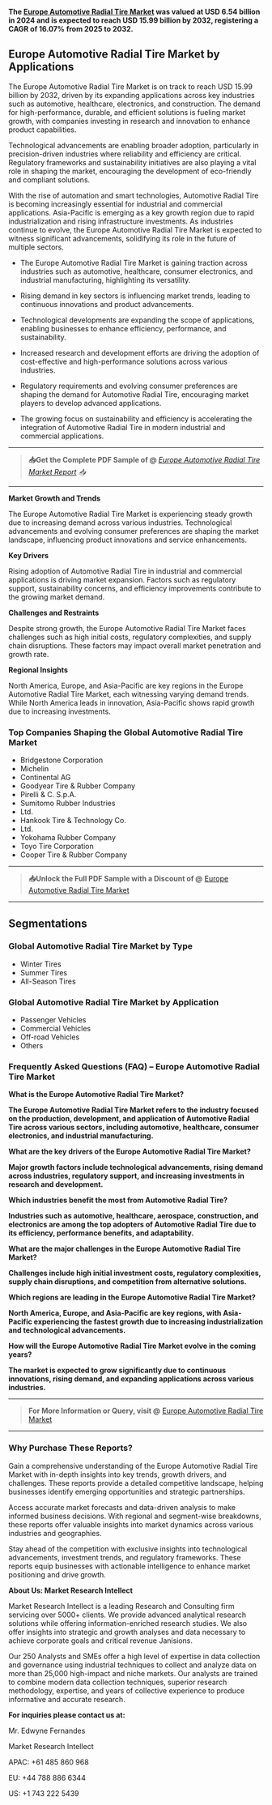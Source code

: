 <p><strong>The <a href="https://www.marketresearchintellect.com/download-sample/?rid=906092&amp;utm_source=Pulse-April-Europe&amp;utm_medium=852">Europe Automotive Radial Tire Market</a> was valued at USD 6.54 billion in 2024 and is expected to reach USD 15.99 billion by 2032, registering a CAGR of 16.07% from 2025 to 2032.</strong></p><h2>Europe Automotive Radial Tire Market by Applications&nbsp;</h2><p><p>The Europe Automotive Radial Tire Market is on track to reach USD 15.99 billion by 2032, driven by its expanding applications across key industries such as automotive, healthcare, electronics, and construction. The demand for high-performance, durable, and efficient solutions is fueling market growth, with companies investing in research and innovation to enhance product capabilities.</p><p>Technological advancements are enabling broader adoption, particularly in precision-driven industries where reliability and efficiency are critical. Regulatory frameworks and sustainability initiatives are also playing a vital role in shaping the market, encouraging the development of eco-friendly and compliant solutions.</p><p>With the rise of automation and smart technologies, Automotive Radial Tire is becoming increasingly essential for industrial and commercial applications. Asia-Pacific is emerging as a key growth region due to rapid industrialization and rising infrastructure investments. As industries continue to evolve, the Europe Automotive Radial Tire Market is expected to witness significant advancements, solidifying its role in the future of multiple sectors.</p></p><ul><li><p>The Europe Automotive Radial Tire Market is gaining traction across industries such as automotive, healthcare, consumer electronics, and industrial manufacturing, highlighting its versatility.</p></li><li><p>Rising demand in key sectors is influencing market trends, leading to continuous innovations and product advancements.</p></li><li><p>Technological developments are expanding the scope of applications, enabling businesses to enhance efficiency, performance, and sustainability.</p></li><li><p>Increased research and development efforts are driving the adoption of cost-effective and high-performance solutions across various industries.</p></li><li><p>Regulatory requirements and evolving consumer preferences are shaping the demand for Automotive Radial Tire, encouraging market players to develop advanced applications.</p></li><li><p>The growing focus on sustainability and efficiency is accelerating the integration of Automotive Radial Tire in modern industrial and commercial applications.</p></li></ul><hr /><blockquote><p><strong><span class="font-[700]">📥Get the Complete PDF Sample of @ </span></strong><em><span class="font-[700]"><a href="https://www.marketresearchintellect.com/download-sample/?rid=906092&amp;utm_source=Pulse-April-Europe&amp;utm_medium=852" target="_blank" data-tracking-control-name="article-ssr-frontend-pulse_little-text-block" data-tracking-will-navigate="" data-test-link="">Europe Automotive Radial Tire Market Report</a>&nbsp;📥</span></em></p></blockquote><hr /><p class="" data-start="77" data-end="360"><strong data-start="77" data-end="105">Market Growth and Trends</strong></p><p class="" data-start="77" data-end="360">The Europe Automotive Radial Tire Market is experiencing steady growth due to increasing demand across various industries. Technological advancements and evolving consumer preferences are shaping the market landscape, influencing product innovations and service enhancements.</p><p class="" data-start="362" data-end="606"><strong data-start="362" data-end="377">Key Drivers</strong></p><p class="" data-start="362" data-end="606">Rising adoption of Automotive Radial Tire in industrial and commercial applications is driving market expansion. Factors such as regulatory support, sustainability concerns, and efficiency improvements contribute to the growing market demand.</p><p class="" data-start="608" data-end="849"><strong data-start="608" data-end="637">Challenges and Restraints</strong></p><p class="" data-start="608" data-end="849">Despite strong growth, the Europe Automotive Radial Tire Market faces challenges such as high initial costs, regulatory complexities, and supply chain disruptions. These factors may impact overall market penetration and growth rate.</p><p class="" data-start="851" data-end="1095"><strong data-start="851" data-end="872">Regional Insights</strong></p><p class="" data-start="851" data-end="1095">North America, Europe, and Asia-Pacific are key regions in the Europe Automotive Radial Tire Market, each witnessing varying demand trends. While North America leads in innovation, Asia-Pacific shows rapid growth due to increasing investments.</p><p><h3>Top Companies Shaping the Global Automotive Radial Tire Market </h3><ul><li>Bridgestone Corporation</li><li>Michelin</li><li>Continental AG</li><li>Goodyear Tire & Rubber Company</li><li>Pirelli & C. S.p.A.</li><li>Sumitomo Rubber Industries</li><li>Ltd.</li><li>Hankook Tire & Technology Co.</li><li>Ltd.</li><li>Yokohama Rubber Company</li><li>Toyo Tire Corporation</li><li>Cooper Tire & Rubber Company</li></ul></p><hr /><blockquote><p><strong>📥Unlock the Full PDF Sample with a Discount of @</strong> <a href="https://www.marketresearchintellect.com/ask-for-discount/?rid=906092&amp;utm_source=Pulse-April-Europe&amp;utm_medium=852">Europe Automotive Radial Tire Market</a></p></blockquote><hr /><p><h2>Segmentations</h2><h3>Global Automotive Radial Tire Market by Type</h3><ul><li>Winter Tires</li><li>Summer Tires</li><li>All-Season Tires</li></ul><h3>Global Automotive Radial Tire Market by Application</h3><ul><li>Passenger Vehicles</li><li>Commercial Vehicles</li><li>Off-road Vehicles</li><li>Others</li></ul></p><h3><strong>Frequently Asked Questions (FAQ) &ndash; Europe Automotive Radial Tire Market</strong></h3><p><strong>What is the Europe Automotive Radial Tire Market?</strong></p><p><strong>The Europe Automotive Radial Tire Market refers to the industry focused on the production, development, and application of Automotive Radial Tire across various sectors, including automotive, healthcare, consumer electronics, and industrial manufacturing.</strong></p><p><strong>What are the key drivers of the Europe Automotive Radial Tire Market?</strong></p><p><strong>Major growth factors include technological advancements, rising demand across industries, regulatory support, and increasing investments in research and development.</strong></p><p><strong>Which industries benefit the most from Automotive Radial Tire?</strong></p><p><strong>Industries such as automotive, healthcare, aerospace, construction, and electronics are among the top adopters of Automotive Radial Tire due to its efficiency, performance benefits, and adaptability.</strong></p><p><strong>What are the major challenges in the Europe Automotive Radial Tire Market?</strong></p><p><strong>Challenges include high initial investment costs, regulatory complexities, supply chain disruptions, and competition from alternative solutions.</strong></p><p><strong>Which regions are leading in the Europe Automotive Radial Tire Market?</strong></p><p><strong>North America, Europe, and Asia-Pacific are key regions, with Asia-Pacific experiencing the fastest growth due to increasing industrialization and technological advancements.</strong></p><p><strong>How will the Europe Automotive Radial Tire Market evolve in the coming years?</strong></p><p><strong>The market is expected to grow significantly due to continuous innovations, rising demand, and expanding applications across various industries.</strong></p><hr /><blockquote><p><span class="font-[700]"><strong>For More Information or Query, visit&nbsp;@</strong>&nbsp;</span><span class="font-[700]"><a href="https://www.marketresearchintellect.com/product/global-automotive-radial-tire-market/?utm_source=Linkedin&utm_medium=852" target="_blank" data-tracking-control-name="article-ssr-frontend-pulse_little-text-block" data-tracking-will-navigate="" data-test-link="">Europe Automotive Radial Tire Market</a></span></p></blockquote><hr /><h3><strong data-start="0" data-end="31">Why Purchase These Reports?</strong></h3><p class="" data-start="35" data-end="297">Gain a comprehensive understanding of the Europe Automotive Radial Tire Market with in-depth insights into key trends, growth drivers, and challenges. These reports provide a detailed competitive landscape, helping businesses identify emerging opportunities and strategic partnerships.</p><p class="" data-start="299" data-end="540">Access accurate market forecasts and data-driven analysis to make informed business decisions. With regional and segment-wise breakdowns, these reports offer valuable insights into market dynamics across various industries and geographies.</p><p class="" data-start="542" data-end="784">Stay ahead of the competition with exclusive insights into technological advancements, investment trends, and regulatory frameworks. These reports equip businesses with actionable intelligence to enhance market positioning and drive growth.</p><p><strong><span class="font-[700]">About Us: Market Research Intellect</span></strong></p><p><span class="">Market Research Intellect is a leading Research and Consulting firm servicing over 5000+ clients. We provide advanced analytical research solutions while offering information-enriched research studies.&nbsp;</span>We also offer insights into strategic and growth analyses and data necessary to achieve corporate goals and critical revenue Janisions.</p><p><span class="">Our 250 Analysts and SMEs offer a high level of expertise in data collection and governance using industrial techniques to collect and analyze data on more than 25,000 high-impact and niche markets. Our analysts are trained to combine modern data collection techniques, superior research methodology, expertise, and years of collective experience to produce informative and accurate research.</span></p><p><strong>For inquiries please contact us at:</strong></p><p>Mr. Edwyne Fernandes</p><p>Market Research Intellect</p><p>APAC: +61 485 860 968</p><p>EU: +44 788 886 6344</p><p>US: +1 743 222 5439</p>